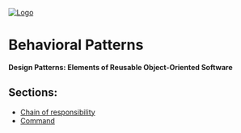 [![Logo](https://raw.githubusercontent.com/ogycode/DesignPatterns/master/merch/logoBehavioralPatterns.jpg)](https://github.com/ogycode/DesignPatterns/tree/master/src/BehavioralPatterns)

# Behavioral Patterns
**Design Patterns: Elements of Reusable Object-Oriented Software**

## Sections:
 - [Chain of responsibility](https://github.com/ogycode/DesignPatterns/blob/master/src/BehavioralPatterns/ChainOfResponsibility)
 - [Command](https://github.com/ogycode/DesignPatterns/blob/master/src/BehavioralPatterns/Command)